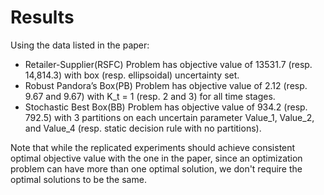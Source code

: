 # Results

Using the data listed in the paper:
* Retailer-Supplier(RSFC) Problem has objective value of 13531.7 (resp. 14,814.3) with box (resp. ellipsoidal) uncertainty set.
* Robust Pandora’s Box(PB) Problem has objective value of 2.12 (resp. 9.67 and 9.67) with K_t = 1 (resp. 2 and 3) for all time stages.
* Stochastic Best Box(BB) Problem has objective value of 934.2 (resp. 792.5) with 3 partitions on each uncertain parameter Value_1, Value_2, and Value_4 (resp. static decision rule with no partitions).

Note that while the replicated experiments should achieve consistent optimal objective value with the one in the paper, since an optimization problem can have more than one optimal solution, we don't require the optimal solutions to be the same.
